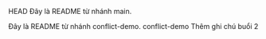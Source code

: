 HEAD
Đây là README từ nhánh main.

Đây là README từ nhánh conflict-demo.
 conflict-demo
Thêm ghi chú buổi 2
